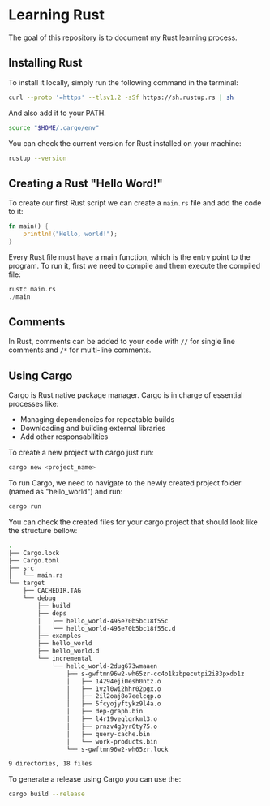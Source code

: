# Learning Rust
The goal of this repository is to document my Rust learning process.

## Installing Rust
To install it locally, simply run the following command in the terminal:
```bash
curl --proto '=https' --tlsv1.2 -sSf https://sh.rustup.rs | sh
```

And also add it to your PATH.
```bash
source "$HOME/.cargo/env"
```

You can check the current version for Rust installed on your machine:
```bash
rustup --version
```

## Creating a Rust "Hello Word!"
To create our first Rust script we can create a `main.rs` file and add the code to it:
```rust
fn main() {
    println!("Hello, world!");
}
```

Every Rust file must have a main function, which is the entry point to the program.
To run it, first we need to compile and them execute the compiled file:
```rust
rustc main.rs
./main
```

## Comments
In Rust, comments can be added to your code with `//` for single line comments and `/*` for multi-line comments.

## Using Cargo
Cargo is Rust native package manager. Cargo is in charge of essential processes like:
- Managing dependencies for repeatable builds
- Downloading and building external libraries
- Add other responsabilities

To create a new project with cargo just run:
```bash
cargo new <project_name>
```
 
To run Cargo, we need to navigate to the newly created project folder (named as "hello_world") and run:
```bash
cargo run
```
You can check the created files for your cargo project that should look like the structure bellow:
```bash
.
├── Cargo.lock
├── Cargo.toml
├── src
│   └── main.rs
└── target
    ├── CACHEDIR.TAG
    └── debug
        ├── build
        ├── deps
        │   ├── hello_world-495e70b5bc18f55c
        │   └── hello_world-495e70b5bc18f55c.d
        ├── examples
        ├── hello_world
        ├── hello_world.d
        └── incremental
            └── hello_world-2dug673wmaaen
                ├── s-gwftmn96w2-wh65zr-cc4o1kzbpecutpi2i83pxdo1z
                │   ├── 14294eji0esh0ntz.o
                │   ├── 1vzl0wi2hhr02pgx.o
                │   ├── 2il2oaj8o7eelcqp.o
                │   ├── 5fcyojyftykz9l4a.o
                │   ├── dep-graph.bin
                │   ├── l4r19veqlqrkml3.o
                │   ├── prnzv4g3yr6ty75.o
                │   ├── query-cache.bin
                │   └── work-products.bin
                └── s-gwftmn96w2-wh65zr.lock

9 directories, 18 files
```
To generate a release using Cargo you can use the:
```bash
cargo build --release
```
